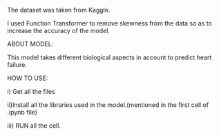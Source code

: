 The dataset was taken from Kaggle.

I used Function Transformer to remove skewness from the data so as to increase the accuracy of the model.

ABOUT MODEL:

This model takes different biological aspects in account to predict heart failure.

HOW TO USE:

i) Get all the files

ii)Install all the libraries used in the model.(mentioned in the first cell of .ipynb file)

iii) RUN all the cell.
